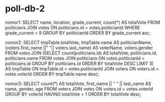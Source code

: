 # poll-db-2

nomor1:
SELECT name, location, grade_current, count(*) AS totalVote 
FROM politicians 
JOIN votes ON politicians.id = votes.politicianId 
WHERE grade_current < 9 
GROUP BY politicianId 
ORDER BY grade_current asc;

nomor2:
SELECT tmpTable.totalVote, tmpTable.name AS politicianName, (voters.first_name ||" "|| voters.last_name) AS voterName, voters.gender 
FROM votes 
JOIN (SELECT count(politicians.id) AS totalVote, politicians.id, politicians.name FROM votes JOIN politicians ON votes.politicianId = politicians.id GROUP BY politicians.id ORDER BY totalVote DESC LIMIT 3) AS tmpTable ON tmpTable.id = votes.politicianId 
JOIN voters ON voters.id = votes.voterId 
ORDER BY tmpTable.name desc;

nomor3:
SELECT count(*) AS totalVote, first_name || " " || last_name AS name, gender, age FROM voters 
JOIN votes ON voters.id = votes.voterId 
GROUP BY voterId 
HAVING totalVote > 1 
ORDER BY totalVote desc;
